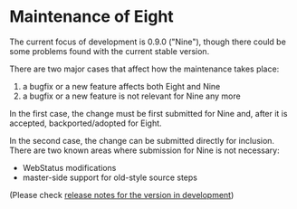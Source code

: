 Maintenance of Eight
====================

The current focus of development is 0.9.0 ("Nine"), though there could be some problems found with the current stable version.

There are two major cases that affect how the maintenance takes place:

 1. a bugfix or a new feature affects both Eight and Nine
 1. a bugfix or a new feature is not relevant for Nine any more

In the first case, the change must be first submitted for Nine and, after it is accepted, backported/adopted for Eight.

In the second case, the change can be submitted directly for inclusion.  There are two known areas where submission for Nine is not necessary:

* WebStatus modifications
* master-side support for old-style source steps

(Please check [release notes for the version in development](http://docs.buildbot.net/latest/relnotes/index.html))
